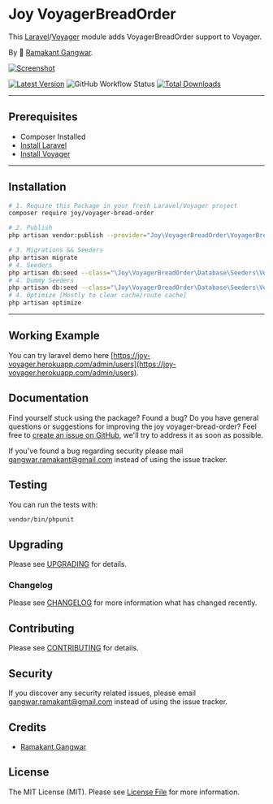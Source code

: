 # Joy VoyagerBreadOrder

This [Laravel](https://laravel.com/)/[Voyager](https://voyager.devdojo.com/) module adds VoyagerBreadOrder support to Voyager.

By 🐼 [Ramakant Gangwar](https://github.com/rxcod9).

[![Screenshot](https://raw.githubusercontent.com/rxcod9/joy-voyager-bread-order/main/cover.jpg)](https://joy-voyager.herokuapp.com/)

[![Latest Version](https://img.shields.io/github/v/release/rxcod9/joy-voyager-bread-order?style=flat-square)](https://github.com/rxcod9/joy-voyager-bread-order/releases)
![GitHub Workflow Status](https://img.shields.io/github/workflow/status/rxcod9/joy-voyager-bread-order/run-tests?label=tests)
[![Total Downloads](https://img.shields.io/packagist/dt/joy/voyager-bread-order.svg?style=flat-square)](https://packagist.org/packages/joy/voyager-bread-order)

---

## Prerequisites

*   Composer Installed
*   [Install Laravel](https://laravel.com/docs/installation)
*   [Install Voyager](https://github.com/the-control-group/voyager)

---

## Installation

```bash
# 1. Require this Package in your fresh Laravel/Voyager project
composer require joy/voyager-bread-order

# 2. Publish
php artisan vendor:publish --provider="Joy\VoyagerBreadOrder\VoyagerBreadOrderServiceProvider" --force

# 3. Migrations && Seeders
php artisan migrate
# 4. Seeders
php artisan db:seed --class="\Joy\VoyagerBreadOrder\Database\Seeders\VoyagerDatabaseSeeder" --force
# 4. Dummy Seeders
php artisan db:seed --class="\Joy\VoyagerBreadOrder\Database\Seeders\VoyagerDummyDatabaseSeeder" --force
# 4. Optimize [Mostly to clear cache/route cache]
php artisan optimize
```

---


## Working Example

You can try laravel demo here [https://joy-voyager.herokuapp.com/admin/users](https://joy-voyager.herokuapp.com/admin/users).

## Documentation

Find yourself stuck using the package? Found a bug? Do you have general questions or suggestions for improving the joy voyager-bread-order? Feel free to [create an issue on GitHub](https://github.com/rxcod9/joy-voyager-bread-order/issues), we'll try to address it as soon as possible.

If you've found a bug regarding security please mail [gangwar.ramakant@gmail.com](mailto:gangwar.ramakant@gmail.com) instead of using the issue tracker.

## Testing

You can run the tests with:

```bash
vendor/bin/phpunit
```

## Upgrading

Please see [UPGRADING](UPGRADING.md) for details.

### Changelog

Please see [CHANGELOG](CHANGELOG.md) for more information what has changed recently.

## Contributing

Please see [CONTRIBUTING](CONTRIBUTING.md) for details.

## Security

If you discover any security related issues, please email [gangwar.ramakant@gmail.com](mailto:gangwar.ramakant@gmail.com) instead of using the issue tracker.

## Credits

- [Ramakant Gangwar](https://github.com/rxcod9)

## License

The MIT License (MIT). Please see [License File](LICENSE.md) for more information.
